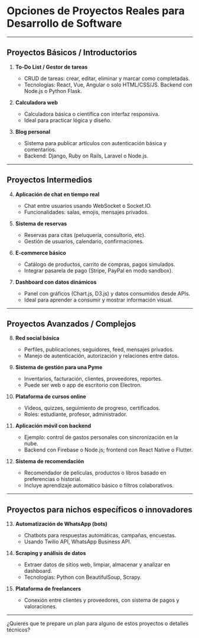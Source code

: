 # Opciones de Proyectos Reales para Desarrollo de Software

---

## Proyectos Básicos / Introductorios

1. **To-Do List / Gestor de tareas**  
   - CRUD de tareas: crear, editar, eliminar y marcar como completadas.  
   - Tecnologías: React, Vue, Angular o solo HTML/CSS/JS. Backend con Node.js o Python Flask.

2. **Calculadora web**  
   - Calculadora básica o científica con interfaz responsiva.  
   - Ideal para practicar lógica y diseño.

3. **Blog personal**  
   - Sistema para publicar artículos con autenticación básica y comentarios.  
   - Backend: Django, Ruby on Rails, Laravel o Node.js.

---

## Proyectos Intermedios

4. **Aplicación de chat en tiempo real**  
   - Chat entre usuarios usando WebSocket o Socket.IO.  
   - Funcionalidades: salas, emojis, mensajes privados.

5. **Sistema de reservas**  
   - Reservas para citas (peluquería, consultorio, etc).  
   - Gestión de usuarios, calendario, confirmaciones.

6. **E-commerce básico**  
   - Catálogo de productos, carrito de compras, pagos simulados.  
   - Integrar pasarela de pago (Stripe, PayPal en modo sandbox).

7. **Dashboard con datos dinámicos**  
   - Panel con gráficos (Chart.js, D3.js) y datos consumidos desde APIs.  
   - Ideal para aprender a consumir y mostrar información visual.

---

## Proyectos Avanzados / Complejos

8. **Red social básica**  
   - Perfiles, publicaciones, seguidores, feed, mensajes privados.  
   - Manejo de autenticación, autorización y relaciones entre datos.

9. **Sistema de gestión para una Pyme**  
   - Inventarios, facturación, clientes, proveedores, reportes.  
   - Puede ser web o app de escritorio con Electron.

10. **Plataforma de cursos online**  
    - Videos, quizzes, seguimiento de progreso, certificados.  
    - Roles: estudiante, profesor, administrador.

11. **Aplicación móvil con backend**  
    - Ejemplo: control de gastos personales con sincronización en la nube.  
    - Backend con Firebase o Node.js; frontend con React Native o Flutter.

12. **Sistema de recomendación**  
    - Recomendador de películas, productos o libros basado en preferencias o historial.  
    - Incluye aprendizaje automático básico o filtros colaborativos.

---

## Proyectos para nichos específicos o innovadores

13. **Automatización de WhatsApp (bots)**  
    - Chatbots para respuestas automáticas, campañas, encuestas.  
    - Usando Twilio API, WhatsApp Business API.

14. **Scraping y análisis de datos**  
    - Extraer datos de sitios web, limpiar, almacenar y analizar en dashboard.  
    - Tecnologías: Python con BeautifulSoup, Scrapy.

15. **Plataforma de freelancers**  
    - Conexión entre clientes y proveedores, con sistema de pagos y valoraciones.

---

¿Quieres que te prepare un plan para alguno de estos proyectos o detalles técnicos?  

